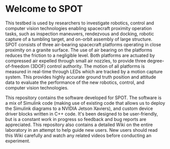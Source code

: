 # Welcome to SPOT

This testbed is used by researchers to investigate robotics, control and computer vision technologies enabling spacecraft proximity operation tasks, such as inspection maneuvers, rendezvous and docking, robotic capture of a tumbling target, and on-orbit assembly of large structure. SPOT consists of three air-bearing spacecraft platforms operating in close proximity on a granite surface. The use of air bearing on the platforms reduces the friction to a negligible level. Both platforms are actuated by compressed air expelled through small air nozzles, to provide three degree-of-freedom (3DOF) control authority. The motion of all platforms is measured in real-time through LEDs which are tracked by a motion capture system. This provides highly accurate ground truth position and attitude data to evaluate the performance of the new robotics, control, and computer vision technologies.

This repository contains the software developed for SPOT. The software is a mix of Simulink code (making use of existing code that allows us to deploy the Simulink diagrams to a NVIDIA Jetson Xaviers), and custom device driver blocks written in C++ code. It's been designed to be user-friendly, but is a constant work in progress so feedback and bug reports are appreciated. This repository also contains a detailed Wiki on the entire laboratory in an attempt to help guide new users. New users should read this Wiki carefully and watch any related videos before conducting an experiment. 
